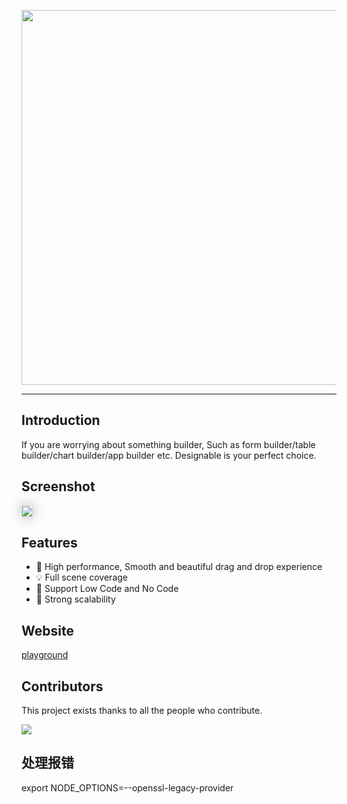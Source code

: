 <p align="center">
<img width="600" src="https://img.alicdn.com/imgextra/i1/O1CN01bg1tTN1p5ZOPmhKV0_!!6000000005309-55-tps-2200-981.svg">
</p>

---

## Introduction

If you are worrying about something builder, Such as form builder/table builder/chart builder/app builder etc.
Designable is your perfect choice.

## Screenshot

<img src="https://img.alicdn.com/imgextra/i1/O1CN01UYmA8f1apczHZRygt_!!6000000003379-2-tps-3040-1802.png" style="box-shadow:0px 0px 20px #aaa;border:1px solid #ddd"/>

## Features

- 🚀 High performance, Smooth and beautiful drag and drop experience
- 💡 Full scene coverage
- 🎨 Support Low Code and No Code
- 🏅 Strong scalability

## Website

[playground](https://designable.netlify.app)

## Contributors

This project exists thanks to all the people who contribute.

<p>
<a href="https://github.com/alibaba/designable/graphs/contributors"><img src="https://contrib.rocks/image?repo=alibaba/designable" /></a>
</p>

## 处理报错

export NODE_OPTIONS=--openssl-legacy-provider
